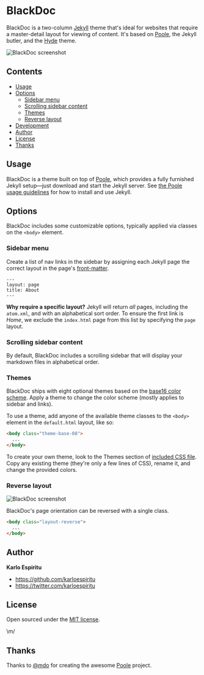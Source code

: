 # BlackDoc

BlackDoc is a two-column [Jekyll](http://jekyllrb.com) theme that's ideal for websites that require a master-detail layout for viewing of content. It's based on [Poole](http://getpoole.com), the Jekyll butler, and the [Hyde](http://hyde.getpoole.com) theme.

![BlackDoc screenshot](https://raw.githubusercontent.com/karloespiritu/blackdoc/master/public/images/blackdoc-screenshot.jpg)

## Contents

- [Usage](#usage)
- [Options](#options)
  - [Sidebar menu](#sidebar-menu)
  - [Scrolling sidebar content](#scrolling-sidebar-content)
  - [Themes](#themes)
  - [Reverse layout](#reverse-layout)
- [Development](#development)
- [Author](#author)
- [License](#license)
- [Thanks](#thanks)


## Usage

BlackDoc is a theme built on top of [Poole](https://github.com/poole/poole), which provides a fully furnished Jekyll setup—just download and start the Jekyll server. See [the Poole usage guidelines](https://github.com/poole/poole#usage) for how to install and use Jekyll.


## Options

BlackDoc includes some customizable options, typically applied via classes on the `<body>` element.


### Sidebar menu

Create a list of nav links in the sidebar by assigning each Jekyll page the correct layout in the page's [front-matter](http://jekyllrb.com/docs/frontmatter/).

```
---
layout: page
title: About
---
```

**Why require a specific layout?** Jekyll will return *all* pages, including the `atom.xml`, and with an alphabetical sort order. To ensure the first link is *Home*, we exclude the `index.html` page from this list by specifying the `page` layout.


### Scrolling sidebar content

By default, BlackDoc includes a scrolling sidebar that will display your markdown files in alphabetical order.

### Themes

BlackDoc ships with eight optional themes based on the [base16 color scheme](https://github.com/chriskempson/base16). Apply a theme to change the color scheme (mostly applies to sidebar and links).

To use a theme, add anyone of the available theme classes to the `<body>` element in the `default.html` layout, like so:

```html
<body class="theme-base-08">
  ...
</body>
```

To create your own theme, look to the Themes section of [included CSS file](https://github.com/karloespiritu/blackdoc/blob/master/public/css/blackcoc.css). Copy any existing theme (they're only a few lines of CSS), rename it, and change the provided colors.

### Reverse layout

![BlackDoc screenshot](https://raw.githubusercontent.com/karloespiritu/blackdoc/master/public/images/reverse-screenshot.jpg)

BlackDoc's page orientation can be reversed with a single class.

```html
<body class="layout-reverse">
  ...
</body>
```

## Author

**Karlo Espiritu**
- <https://github.com/karloespiritu>
- <https://twitter.com/karloespiritu>

## License

Open sourced under the [MIT license](LICENSE.md).

\m/

## Thanks

Thanks to [@mdo](https://twitter.com/mdo) for creating the awesome [Poole](http://getpoole.com) project.
